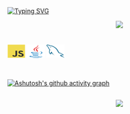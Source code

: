 [![Typing SVG](https://readme-typing-svg.herokuapp.com/?color=A8E6CFe3&size=35&center=true&vCenter=true&width=1000&lines=hello+there,+my+name+is+Gabriel+Milanez;I'm+16+years+old;I+am+from+São+Paulo;Be+Free!+:%29)](https://git.io/typing-svg)
<div align="center">
  <a href="https://github.com/gmilanezz">
  <img height="180em" src="https://github-readme-stats.vercel.app/api/top-langs/?username=gmilanezz&layout=compact&langs_count=7&theme=calm"/>
</div>
  
<div align="center" style="display: inline-block"><br><br>
  <img align="center" alt="gmilanezz-js" height="30" width="40" src="https://raw.githubusercontent.com/devicons/devicon/master/icons/javascript/javascript-original.svg">
  <img align="center" alt="gmilanezz-java" height="30" width="40" src="https://raw.githubusercontent.com/devicons/devicon/master/icons/java/java-original.svg">
  <img align="center" alt="gmilanezz-sql" height="30" width="40" src="https://raw.githubusercontent.com/devicons/devicon/master/icons/mysql/mysql-original.svg">
</div><br><br><br>

[![Ashutosh's github activity graph](https://github-readme-activity-graph.vercel.app/graph?username=gmilanezz&bg_color=0B3D02&color=FFFFFF&line=FFFFFF&point=FFFFFF&area=true&hide_border=true)](https://github.com/ashutosh00710/github-readme-activity-graph)

##

<div align="center"> 
  <a href="https://www.linkedin.com/in/gabrielmilanez" target="_blank">
    <img src="https://img.shields.io/badge/-LinkedIn-%230077B5?style=for-the-badge&logo=linkedin&logoColor=white" target="_blank">
  </a> 
</div>
 
                  
